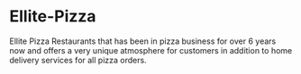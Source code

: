 # Ellite-Pizza
Ellite Pizza Restaurants that has been in pizza business for over 6 years now and offers a very unique atmosphere for customers in addition to home delivery services for all pizza orders.
